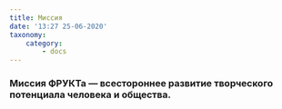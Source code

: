 ```yaml
---
title: Миссия
date: '13:27 25-06-2020'
taxonomy:
    category:
        - docs
---
```


### Миссия ФРУКТа — всестороннее развитие творческого потенциала человека и общества.